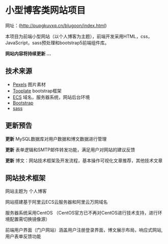 # 小型博客类网站项目
 
 
 网址：(http://pupgkuvxq.cn/blugoon/index.html)
 
本项目为前端小型网站（以个人博客为主题），前端开发采用HTML，css，JavaScript，sass预处理和bootstrap5前端组件库。

__网站内容将持续更新 ...__

## 技术来源

* [Pexels](https://www.pexels.com/zh-cn/)   图片素材
* [Tooplate](https://www.tooplate.com/)   bootstrap框架
* [ECS](https://www.aliyun.com/)   域名，服务器系统，网站后台环境
* [Bootstrap](https://www.bootcss.com/)   
* [sass](https://www.sass.hk/)


## 更新预告

__更新__ MySQL数据库对用户数据和博文数据进行管理

__更新__ 表单逻辑和SMTP邮件转发功能，满足用户对网站的建议反馈

__更新__ 博文：网站技术框架及开发流程，基本操作可视化文章推荐，其他技术文章

## 网站技术框架

网站主题为 个人博客

网站搭建基于阿里云ECS云服务器和阿里云万网域名

服务器系统采用CentOS
（CentOS官方已不再对CentOS进行技术支持，进行环境配置需切换镜像源）

前端用户界面（门户网站）涵盖用户注册登录界面，博文展示布局，响应式网站,用户表单反馈功能




